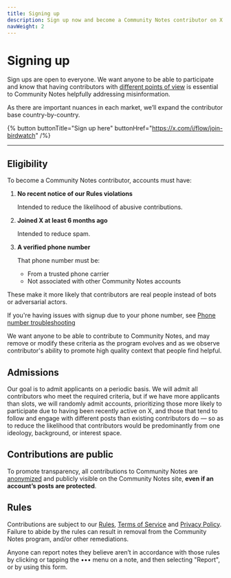 ```yaml
---
title: Signing up
description: Sign up now and become a Community Notes contributor on X
navWeight: 2
---
```

# Signing up

Sign ups are open to everyone. We want anyone to be able to participate and know that having contributors with [different points of view](./diversity-of-perspectives.md) is essential to Community Notes helpfully addressing misinformation.

As there are important nuances in each market, we’ll expand the contributor base country-by-country.

{% button buttonTitle="Sign up here" buttonHref="https://x.com/i/flow/join-birdwatch" /%}

---

## Eligibility

To become a Community Notes contributor, accounts must have:

1. **No recent notice of our Rules violations**

   Intended to reduce the likelihood of abusive contributions.

2. **Joined X at least 6 months ago**

   Intended to reduce spam.

3. **A verified phone number**

   That phone number must be:

   - From a trusted phone carrier
   - Not associated with other Community Notes accounts

These make it more likely that contributors are real people instead of bots or adversarial actors.

If you're having issues with signup due to your phone number, see [Phone number troubleshooting](./phone-faq.md)

We want anyone to be able to contribute to Community Notes, and may remove or modify these criteria as the program evolves and as we observe contributor's ability to promote high quality context that people find helpful.

## Admissions

Our goal is to admit applicants on a periodic basis. We will admit all contributors who meet the required criteria, but if we have more applicants than slots, we will randomly admit accounts, prioritizing those more likely to participate due to having been recently active on X, and those that tend to follow and engage with different posts than existing contributors do — so as to reduce the likelihood that contributors would be predominantly from one ideology, background, or interest space.

## Contributions are public

To promote transparency, all contributions to Community Notes are [anonymized](./aliases.md) and publicly visible on the Community Notes site, **even if an account’s posts are protected**.

## Rules

Contributions are subject to our [Rules](https://help.x.com/en/rules-and-policies/twitter-rules), [Terms of Service](https://x.com/tos) and [Privacy Policy](https://x.com/privacy). Failure to abide by the rules can result in removal from the Community Notes program, and/or other remediations.

Anyone can report notes they believe aren’t in accordance with those rules by clicking or tapping the ••• menu on a note, and then selecting "Report", or by using this form.
